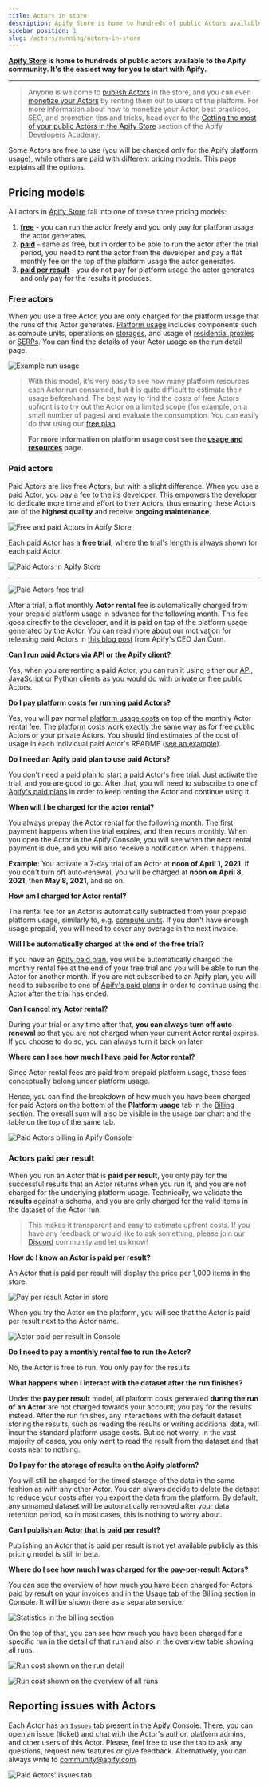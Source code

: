 ```yaml
---
title: Actors in store
description: Apify Store is home to hundreds of public Actors available to the Apify community.
sidebar_position: 1
slug: /actors/running/actors-in-store
---
```


**[Apify Store](https://apify.com/store) is home to hundreds of public actors available to the Apify community. It's the easiest way for you to start with Apify.**

---

> Anyone is welcome to [publish Actors](/platform/actors/publishing) in the store, and you can even [monetize your Actors](/platform/actors/publishing/monetize) by renting them out to users of the platform. For more information about how to monetize your Actor, best practices, SEO, and promotion tips and tricks, head over to the [Getting the most of your public Actors in the Apify Store](/academy/get-most-of-actors) section of the Apify Developers Academy.


Some Actors are free to use (you will be charged only for the Apify platform usage), while others are paid with different pricing models. This page explains all the options.

## Pricing models

All actors in [Apify Store](https://apify.com/store) fall into one of these three pricing models:

1. [**free**](#free-actors) - you can run the actor freely and you only pay for platform usage the actor generates.
2. [**paid**](#paid-actors) - same as free, but in order to be able to run the actor after the trial period, you need to rent the actor from the developer and pay a flat monthly fee on the top of the platform usage the actor generates.
3. [**paid per result**](#actors-paid-per-result) - you do not pay for platform usage the actor generates and only pay for the results it produces.

### Free actors

When you use a free Actor, you are only charged for the platform usage that the runs of this Actor generates. [Platform usage](./usage_and_resources.md) includes components such as compute units, operations on [storages](/platform/storage), and usage of [residential proxies](/platform/proxy/residential-proxy) or [SERPs](/platform/proxy/google-serp-proxy). You can find the details of your Actor usage on the run detail page.

![Example run usage](./images/store/example_run_usage.png)

> With this model, it's very easy to see how many platform resources each Actor run consumed, but it is quite difficult to estimate their usage beforehand. The best way to find the costs of free Actors upfront is to try out the Actor on a limited scope (for example, on a small number of pages) and evaluate the consumption. You can easily do that using our [free plan](https://apify.com/pricing).
>
> **For more information on platform usage cost see the [usage and resources](./usage_and_resources.md) page.**


### Paid actors

Paid Actors are like free Actors, but with a slight difference. When you use a paid Actor, you pay a fee to the its developer. This empowers the developer to dedicate more time and effort to their Actors, thus ensuring these Actors are of the **highest quality** and receive **ongoing maintenance**.

![Free and paid Actors in Apify Store](./images/store/free_vs_paid_actors.png)

Each paid Actor has a **free trial,** where the trial's length is always shown for each paid Actor.

![Paid Actors in Apify Store](./images/store/paid-actors-store.png)

---

![Paid Actors free trial](./images/store/paid-actors-trial.png)

After a trial, a flat monthly **Actor rental** fee is automatically charged from your prepaid platform usage in advance for the following month. This fee goes directly to the developer, and it is paid on top of the platform usage generated by the Actor. You can read more about our motivation for releasing paid Actors in [this blog post](https://blog.apify.com/make-regular-passive-income-developing-web-automation-actors-b0392278d085/) from Apify's CEO Jan Čurn.

**Can I run paid Actors via API or the Apify client?**

Yes, when you are renting a paid Actor, you can run it using either our [API](/api/v2), [JavaScript](/api/client/js) or [Python](/api/client/python) clients as you would do with private or free public Actors.

**Do I pay platform costs for running paid Actors?**

Yes, you will pay normal [platform usage costs](https://apify.com/pricing/actors) on top of the monthly Actor rental fee. The platform costs work exactly the same way as for free public Actors or your private Actors. You should find estimates of the cost of usage in each individual paid Actor's README ([see an example](https://apify.com/drobnikj/crawler-google-places#how-much-will-it-cost)).

**Do I need an Apify paid plan to use paid Actors?**

You don't need a paid plan to start a paid Actor's free trial. Just activate the trial, and you are good to go. After that, you will need to subscribe to one of [Apify's paid plans](https://apify.com/pricing) in order to keep renting the Actor and continue using it.

**When will I be charged for the actor rental?**

You always prepay the Actor rental for the following month. The first payment happens when the trial expires, and then recurs monthly. When you open the Actor in the Apify Console, you will see when the next rental payment is due, and you will also receive a notification when it happens.

**Example**: You activate a 7-day trial of an Actor at **noon of April 1, 2021**. If you don't turn off auto-renewal, you will be charged at **noon on April 8, 2021**, then **May 8, 2021**, and so on.

**How am I charged for Actor rental?**

The rental fee for an Actor is automatically subtracted from your prepaid platform usage, similarly to, e.g. [compute units](./usage_and_resources.md). If you don't have enough usage prepaid, you will need to cover any overage in the next invoice.

**Will I be automatically charged at the end of the free trial?**

If you have an [Apify paid plan](https://apify.com/pricing), you will be automatically charged the monthly rental fee at the end of your free trial and you will be able to run the Actor for another month. If you are not subscribed to an Apify plan, you will need to subscribe to one of [Apify's paid plans](https://apify.com/pricing) in order to continue using the Actor after the trial has ended.

**Can I cancel my Actor rental?**

During your trial or any time after that, **you can always turn off auto-renewal** so that you are not charged when your current Actor rental expires. If you choose to do so, you can always turn it back on later.

**Where can I see how much I have paid for Actor rental?**

Since Actor rental fees are paid from prepaid platform usage, these fees conceptually belong under platform usage.

Hence, you can find the breakdown of how much you have been charged for paid Actors on the bottom of the **Platform usage** tab in the [Billing](https://console.apify.com/billing) section. The overall sum will also be visible in the usage bar chart and the table on the top of the same tab.

![Paid Actors billing in Apify Console](./images/store/paid-actors-billing.png)

### Actors paid per result

When you run an Actor that is **paid per result**, you only pay for the successful results that an Actor returns when you run it, and you are not charged for the underlying platform usage. Technically, we validate the **results** against a schema, and you are only charged for the valid items in the [dataset](https://docs.apify.com/platform/storage/dataset) of the Actor run.

> This makes it transparent and easy to estimate upfront costs. If you have any feedback or would like to ask something, please join our [Discord](https://discord.gg/qkMS6pU4cF) community and let us know!

<!-- TODO - add a bit about the ability to set the maximum limits Actor should return -->

**How do I know an Actor is paid per result?**

An Actor that is paid per result will display the price per 1,000 items in the store.

![Pay per result Actor in store](./images/store/pay_per_result_actor_store_card.png)

When you try the Actor on the platform, you will see that the Actor is paid per result next to the Actor name.

![Actor paid per result in Console](./images/store/console_pay_per_result_tag.png)

**Do I need to pay a monthly rental fee to run the Actor?**

No, the Actor is free to run. You only pay for the results.

**What happens when I interact with the dataset after the run finishes?**

Under the **pay per result** model, all platform costs generated **during the run of an Actor** are not charged towards your account; you pay for the results instead. After the run finishes, any interactions with the default dataset storing the results, such as reading the results or writing additional data, will incur the standard platform usage costs. But do not worry, in the vast majority of cases, you only want to read the result from the dataset and that costs near to nothing.

**Do I pay for the storage of results on the Apify platform?**

You will still be charged for the timed storage of the data in the same fashion as with any other Actor. You can always decide to delete the dataset to reduce your costs after you export the data from the platform. By default, any unnamed dataset will be automatically removed after your data retention period, so in most cases, this is nothing to worry about.

**Can I publish an Actor that is paid per result?**

Publishing an Actor that is paid per result is not yet available publicly as this pricing model is still in beta.

**Where do I see how much I was charged for the pay-per-result Actors?**

You can see the overview of how much you have been charged for Actors paid by result on your invoices and in the [Usage tab](https://console.apify.com/billing) of the Billing section in Console. It will be shown there as a separate service.

![Statistics in the billing section](./images/store/pay_per_result_billing_usage_section.png)

On the top of that, you can see how much you have been charged for a specific run in the detail of that run and also in the overview table showing all runs.

![Run cost shown on the run detail](./images/store/pay_per_result_run_detail.png)

![Run cost shown on the overview of all runs](./images/store/pay_per_result_run_list.png)

<!-- TODO - add info about where to see this at per-actor level -->

## Reporting issues with Actors

Each Actor has an `Issues` tab present in the Apify Console. There, you can open an issue (ticket) and chat with the Actor's author, platform admins,
and other users of this Actor. Please, feel free to use the tab to ask any questions, request new features or give feedback. Alternatively, you can
always write to [community@apify.com](mailto:community@apify.com).

![Paid Actors' issues tab](./images/store/paid-actors-issues-tab.png)

